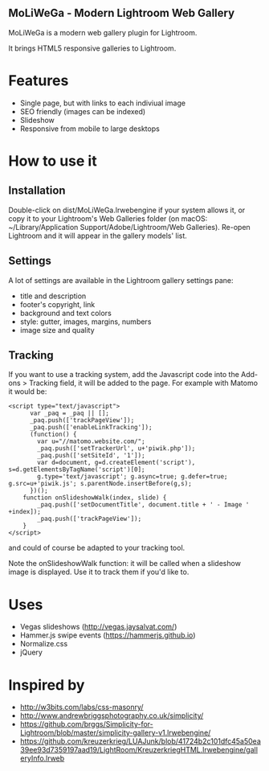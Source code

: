 MoLiWeGa - Modern Lightroom Web Gallery
----

MoLiWeGa is a modern web gallery plugin for Lightroom.

It brings HTML5 responsive galleries to Lightroom.

# Features
* Single page, but with links to each indiviual image
* SEO friendly (images can be indexed)
* Slideshow
* Responsive from mobile to large desktops

# How to use it
## Installation
Double-click on dist/MoLiWeGa.lrwebengine if your system allows it, or copy it to your Lightroom's Web Galleries folder (on macOS: ~/Library/Application Support/Adobe/Lightroom/Web Galleries).
Re-open Lightroom and it will appear in the gallery models' list.

## Settings
A lot of settings are available in the Lightroom gallery settings pane:

* title and description
* footer's copyright, link
* background and text colors
* style: gutter, images, margins, numbers
* image size and quality

## Tracking
If you want to use a tracking system, add the Javascript code into the Add-ons > Tracking field, it will be added to the page.
For example with Matomo it would be:
```
<script type="text/javascript">
	  var _paq = _paq || [];
	  _paq.push(['trackPageView']);
	  _paq.push(['enableLinkTracking']);
	  (function() {
	    var u="//matomo.website.com/";
	    _paq.push(['setTrackerUrl', u+'piwik.php']);
	    _paq.push(['setSiteId', '1']);
	    var d=document, g=d.createElement('script'), s=d.getElementsByTagName('script')[0];
	    g.type='text/javascript'; g.async=true; g.defer=true; g.src=u+'piwik.js'; s.parentNode.insertBefore(g,s);
	  })();
	function onSlideshowWalk(index, slide) {
		_paq.push(['setDocumentTitle', document.title + ' - Image ' +index]);
		_paq.push(['trackPageView']);
	}
</script>
```
and could of course be adapted to your tracking tool.

Note the onSlideshowWalk function: it will be called when a slideshow image is displayed. Use it to track them if you'd like to.

# Uses
* Vegas slideshows (http://vegas.jaysalvat.com/)
* Hammer.js swipe events (https://hammerjs.github.io)
* Normalize.css
* jQuery

# Inspired by
* http://w3bits.com/labs/css-masonry/
* http://www.andrewbriggsphotography.co.uk/simplicity/
* https://github.com/brggs/Simplicity-for-Lightroom/blob/master/simplicity-gallery-v1.lrwebengine/
* https://github.com/kreuzerkrieg/LUAJunk/blob/41724b2c101dfc45a50ea39ee93d7359197aad19/LightRoom/KreuzerkriegHTML.lrwebengine/galleryInfo.lrweb
